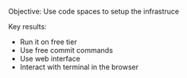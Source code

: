 Objective: Use code spaces to setup the infrastruce

Key results:
- Run it on free tier
- Use free commit commands
- Use web interface
- Interact with terminal in the browser
